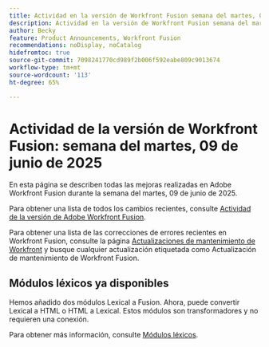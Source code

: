 ```yaml
---
title: Actividad en la versión de Workfront Fusion semana del martes, 09 de junio de 2025
description: Actividad en la versión de Workfront Fusion semana del martes, 09 de junio de 2025
author: Becky
feature: Product Announcements, Workfront Fusion
recommendations: noDisplay, noCatalog
hidefromtoc: true
source-git-commit: 7098241770cd989f2b006f592eabe809c9013674
workflow-type: tm+mt
source-wordcount: '113'
ht-degree: 65%

---
```


# Actividad de la versión de Workfront Fusion: semana del martes, 09 de junio de 2025

En esta página se describen todas las mejoras realizadas en Adobe Workfront Fusion durante la semana del martes, 09 de junio de 2025.

Para obtener una lista de todos los cambios recientes, consulte [Actividad de la versión de Adobe Workfront Fusion](/help/workfront-fusion/fusion-product-releases/fusion-release-activity.md).

Para obtener una lista de las correcciones de errores recientes en Workfront Fusion, consulte la página [Actualizaciones de mantenimiento de Workfront](https://experienceleague.adobe.com/en/docs/workfront-known-issues/releases/current-updates) y busque cualquier actualización etiquetada como Actualización de mantenimiento de Workfront Fusion.

## Módulos léxicos ya disponibles

Hemos añadido dos módulos Lexical a Fusion. Ahora, puede convertir Lexical a HTML o HTML a Lexical. Estos módulos son transformadores y no requieren una conexión.

Para obtener más información, consulte [Módulos léxicos](/help/workfront-fusion/references/apps-and-modules/tools-and-transformers/lexical-modules.md).
